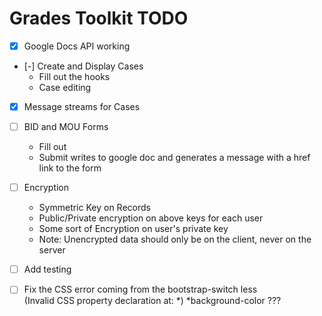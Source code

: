 Grades Toolkit TODO
===================


- [x] Google Docs API working

- [-] Create and Display Cases
 	* Fill out the hooks
 	* Case editing

- [x] Message streams for Cases

- [ ] BID and MOU Forms
	* Fill out
	* Submit writes to google doc and generates a message with a href link to the form


- [ ] Encryption
    * Symmetric Key on Records
    * Public/Private encryption on above keys for each user
    * Some sort of Encryption on user's private key
    * Note: Unencrypted data should only be on the client, never on the server

- [ ] Add testing

- [ ] Fix the CSS error coming from the bootstrap-switch less  
      (Invalid CSS property declaration at: *)  *background-color  ???

